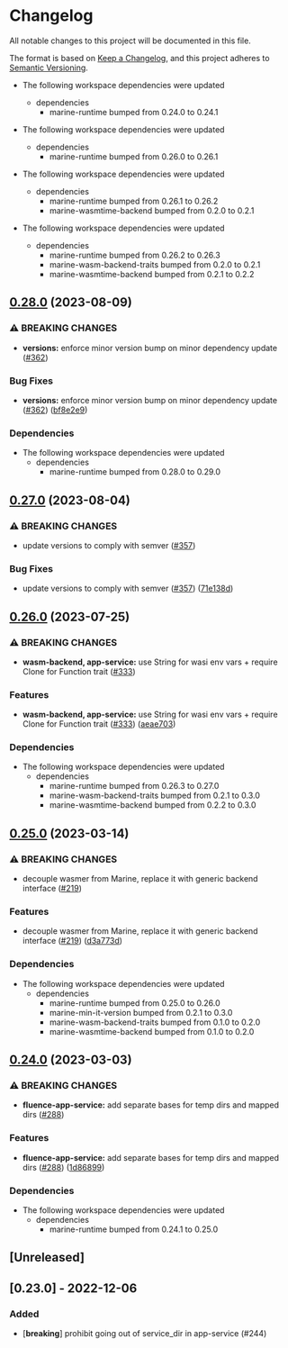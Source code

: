 # Changelog
All notable changes to this project will be documented in this file.

The format is based on [Keep a Changelog](https://keepachangelog.com/en/1.0.0/),
and this project adheres to [Semantic Versioning](https://semver.org/spec/v2.0.0.html).

* The following workspace dependencies were updated
  * dependencies
    * marine-runtime bumped from 0.24.0 to 0.24.1

* The following workspace dependencies were updated
  * dependencies
    * marine-runtime bumped from 0.26.0 to 0.26.1

* The following workspace dependencies were updated
  * dependencies
    * marine-runtime bumped from 0.26.1 to 0.26.2
    * marine-wasmtime-backend bumped from 0.2.0 to 0.2.1

* The following workspace dependencies were updated
  * dependencies
    * marine-runtime bumped from 0.26.2 to 0.26.3
    * marine-wasm-backend-traits bumped from 0.2.0 to 0.2.1
    * marine-wasmtime-backend bumped from 0.2.1 to 0.2.2

## [0.28.0](https://github.com/fluencelabs/marine/compare/fluence-app-service-v0.27.0...fluence-app-service-v0.28.0) (2023-08-09)


### ⚠ BREAKING CHANGES

* **versions:** enforce minor version bump on minor dependency update ([#362](https://github.com/fluencelabs/marine/issues/362))

### Bug Fixes

* **versions:** enforce minor version bump on minor dependency update ([#362](https://github.com/fluencelabs/marine/issues/362)) ([bf8e2e9](https://github.com/fluencelabs/marine/commit/bf8e2e91141c216b1a8a1db572a01f921c77f543))


### Dependencies

* The following workspace dependencies were updated
  * dependencies
    * marine-runtime bumped from 0.28.0 to 0.29.0

## [0.27.0](https://github.com/fluencelabs/marine/compare/fluence-app-service-v0.26.0...fluence-app-service-v0.27.0) (2023-08-04)


### ⚠ BREAKING CHANGES

* update versions to comply with semver ([#357](https://github.com/fluencelabs/marine/issues/357))

### Bug Fixes

* update versions to comply with semver ([#357](https://github.com/fluencelabs/marine/issues/357)) ([71e138d](https://github.com/fluencelabs/marine/commit/71e138dce31c2896bcd7b0657c3122c4b7f6402b))

## [0.26.0](https://github.com/fluencelabs/marine/compare/fluence-app-service-v0.25.3...fluence-app-service-v0.26.0) (2023-07-25)


### ⚠ BREAKING CHANGES

* **wasm-backend, app-service:** use String for wasi env vars + require Clone for Function trait   ([#333](https://github.com/fluencelabs/marine/issues/333))

### Features

* **wasm-backend, app-service:** use String for wasi env vars + require Clone for Function trait   ([#333](https://github.com/fluencelabs/marine/issues/333)) ([aeae703](https://github.com/fluencelabs/marine/commit/aeae703229f5f9410429390fe2e72d6084527f14))


### Dependencies

* The following workspace dependencies were updated
  * dependencies
    * marine-runtime bumped from 0.26.3 to 0.27.0
    * marine-wasm-backend-traits bumped from 0.2.1 to 0.3.0
    * marine-wasmtime-backend bumped from 0.2.2 to 0.3.0

## [0.25.0](https://github.com/fluencelabs/marine/compare/fluence-app-service-v0.24.0...fluence-app-service-v0.25.0) (2023-03-14)


### ⚠ BREAKING CHANGES

* decouple wasmer from Marine, replace it with generic backend interface ([#219](https://github.com/fluencelabs/marine/issues/219))

### Features

* decouple wasmer from Marine, replace it with generic backend interface ([#219](https://github.com/fluencelabs/marine/issues/219)) ([d3a773d](https://github.com/fluencelabs/marine/commit/d3a773df4f7ec80ab8146f68922802a4b9a450d0))


### Dependencies

* The following workspace dependencies were updated
  * dependencies
    * marine-runtime bumped from 0.25.0 to 0.26.0
    * marine-min-it-version bumped from 0.2.1 to 0.3.0
    * marine-wasm-backend-traits bumped from 0.1.0 to 0.2.0
    * marine-wasmtime-backend bumped from 0.1.0 to 0.2.0

## [0.24.0](https://github.com/fluencelabs/marine/compare/fluence-app-service-v0.23.1...fluence-app-service-v0.24.0) (2023-03-03)


### ⚠ BREAKING CHANGES

* **fluence-app-service:** add separate bases for temp dirs and mapped dirs ([#288](https://github.com/fluencelabs/marine/issues/288))

### Features

* **fluence-app-service:** add separate bases for temp dirs and mapped dirs ([#288](https://github.com/fluencelabs/marine/issues/288)) ([1d86899](https://github.com/fluencelabs/marine/commit/1d868992bd944eb83926c18a17a24d135c692b4c))


### Dependencies

* The following workspace dependencies were updated
  * dependencies
    * marine-runtime bumped from 0.24.1 to 0.25.0

## [Unreleased]

## [0.23.0] - 2022-12-06

### Added
- [**breaking**] prohibit going out of service_dir in app-service (#244)
